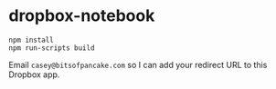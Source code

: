 dropbox-notebook
================

	npm install
	npm run-scripts build
	
Email `casey@bitsofpancake.com` so I can add your redirect URL to this Dropbox app.